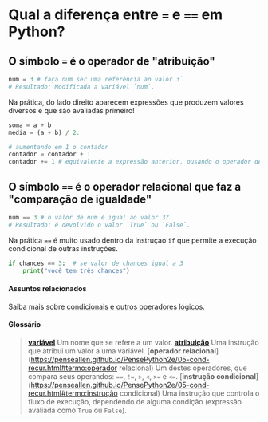 # Qual a diferença entre `=` e `==` em Python?

## O símbolo `=` é o operador de "atribuição" 

```python
num = 3 # faça num ser uma referência ao valor 3`
# Resultado: Modificada a variável `num`.
```

Na prática, do lado direito aparecem expressões que produzem valores diversos e que são avaliadas primeiro!

```python
soma = a + b
media = (a + b) / 2.

# aumentando em 1 o contador
contador = contador + 1
contador += 1 # equivalente a expressão anterior, ousando o operador de atribuição aumentada.
```

## O símbolo `==` é o operador relacional que faz a "comparação de igualdade"

```python
num == 3 # o valor de num é igual ao valor 3?`
# Resultado: é devolvido o valor `True` ou `False`.
```

Na prática  `==`  é muito usado dentro da instruçao `if` que permite a execução condicional de outras instruções.

```python
if chances == 3:  # se valor de chances igual a 3
    print("você tem três chances")
```

#### Assuntos relacionados

Saiba mais sobre [condicionais e outros operadores lógicos.](condicionais_py.md)

#### Glossário

>[**variável**](https://penseallen.github.io/PensePython2e/02-vars-expr-instr.html#termo:variável) Um nome que se refere a um valor.
>[**atribuição**](https://penseallen.github.io/PensePython2e/02-vars-expr-instr.html#termo:atribuição) Uma instrução que atribui um valor a uma variável.
>[**operador relacional**](https://penseallen.github.io/PensePython2e/05-cond-recur.html#termo:operador relacional) Um destes operadores, que compara seus operandos: `==`, `!=`, `>`, `<`, `>=` e `<=`.
>[**instrução condicional**](https://penseallen.github.io/PensePython2e/05-cond-recur.html#termo:instrução condicional) Uma instrução que controla o fluxo de execução, dependendo de alguma condição (expressão avaliada como `True` ou `False`).

